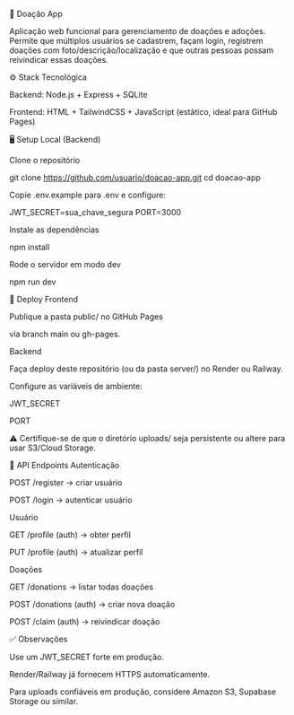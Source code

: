 🤝 Doação App

Aplicação web funcional para gerenciamento de doações e adoções.
Permite que múltiplos usuários se cadastrem, façam login, registrem doações com foto/descrição/localização e que outras pessoas possam reivindicar essas doações.

⚙️ Stack Tecnológica

Backend: Node.js + Express + SQLite

Frontend: HTML + TailwindCSS + JavaScript (estático, ideal para GitHub Pages)

🖥️ Setup Local (Backend)

Clone o repositório

git clone https://github.com/usuario/doacao-app.git
cd doacao-app


Copie .env.example para .env e configure:

JWT_SECRET=sua_chave_segura
PORT=3000


Instale as dependências

npm install


Rode o servidor em modo dev

npm run dev

🚀 Deploy
Frontend

Publique a pasta public/ no GitHub Pages

via branch main ou gh-pages.

Backend

Faça deploy deste repositório (ou da pasta server/) no Render ou Railway.

Configure as variáveis de ambiente:

JWT_SECRET

PORT

⚠️ Certifique-se de que o diretório uploads/ seja persistente ou altere para usar S3/Cloud Storage.

📡 API Endpoints
Autenticação

POST /register → criar usuário

POST /login → autenticar usuário

Usuário

GET /profile (auth) → obter perfil

PUT /profile (auth) → atualizar perfil

Doações

GET /donations → listar todas doações

POST /donations (auth) → criar nova doação

POST /claim (auth) → reivindicar doação

✅ Observações

Use um JWT_SECRET forte em produção.

Render/Railway já fornecem HTTPS automaticamente.

Para uploads confiáveis em produção, considere Amazon S3, Supabase Storage ou similar.